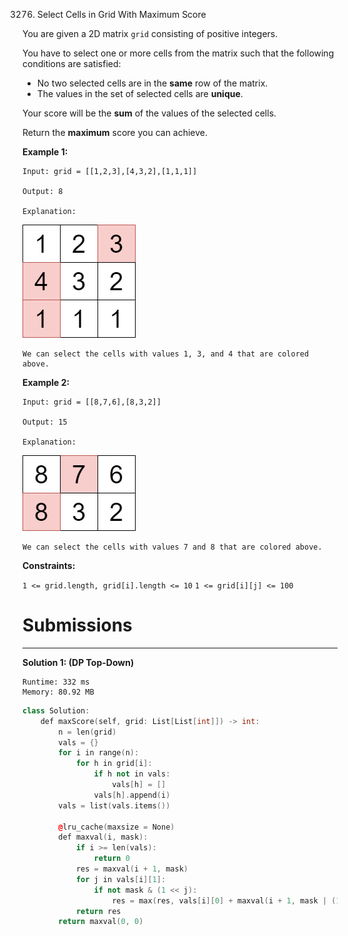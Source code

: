 3276. Select Cells in Grid With Maximum Score

You are given a 2D matrix `grid` consisting of positive integers.

You have to select one or more cells from the matrix such that the following conditions are satisfied:

* No two selected cells are in the **same** row of the matrix.
* The values in the set of selected cells are **unique**.

Your score will be the **sum** of the values of the selected cells.

Return the **maximum** score you can achieve.

 

**Example 1:**
```
Input: grid = [[1,2,3],[4,3,2],[1,1,1]]

Output: 8

Explanation:
```
![3276_grid1drawio.png](img/3276_grid1drawio.png)
```
We can select the cells with values 1, 3, and 4 that are colored above.
```

**Example 2:**
```
Input: grid = [[8,7,6],[8,3,2]]

Output: 15

Explanation:
```
![3276_grid8_8drawio.png](img/3276_grid8_8drawio.png)
```
We can select the cells with values 7 and 8 that are colored above.
```
 

**Constraints:**

`1 <= grid.length, grid[i].length <= 10`
`1 <= grid[i][j] <= 100`

# Submissions
---
**Solution 1: (DP Top-Down)**
```
Runtime: 332 ms
Memory: 80.92 MB
```
```c++
class Solution:
    def maxScore(self, grid: List[List[int]]) -> int:
        n = len(grid)
        vals = {}
        for i in range(n):
            for h in grid[i]:
                if h not in vals:
                    vals[h] = []
                vals[h].append(i)
        vals = list(vals.items())
        
        @lru_cache(maxsize = None)
        def maxval(i, mask):
            if i >= len(vals):
                return 0
            res = maxval(i + 1, mask)
            for j in vals[i][1]:
                if not mask & (1 << j):
                    res = max(res, vals[i][0] + maxval(i + 1, mask | (1 << j)))
            return res
        return maxval(0, 0)
```
